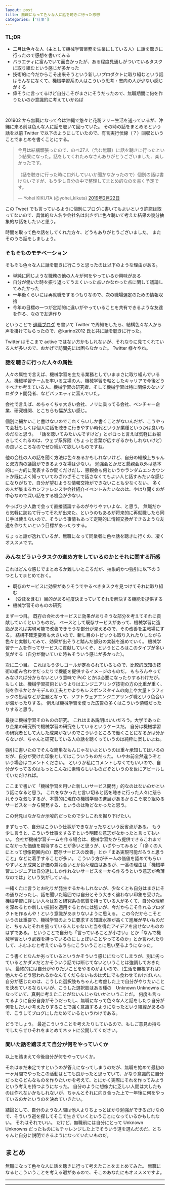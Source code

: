 ```yaml
---
layout: post
title: 無職になって色々な人に話を聴きに行った感想
categories: ['仕事']
---
```



### TL;DR
- 二月は色々な人（主として機械学習業務を生業にしている人）に話を聴きに行ったので感想を書いてみる
- バラエティに富んでいて面白かったが、ある程度見通しがついているタスクに取り組むという感じが多かった
- 技術的に今だからこそ出来そうという新しいプロダクトに取り組むという話はそんなになくて、機械学習系の人はこういう思考・志向の人が少ない感じがする
- 偉そうに言ってるけど自分こそがまさにそうだったので、無職期間に何を作りたいのか意識的に考えていかねば
<br>

201902 から無職になって今は沖縄で悠々と花粉フリー生活を送っているが、沖縄に来る前は色んな人に話を聴いて回っていた。
その時の話をまとめるという話を以前 Twitter で以下のようにしていたので、有言実行伏線（？）回収ということでまとめを書くことにする。

<blockquote class="twitter-tweet" data-lang="ja"><p lang="ja" dir="ltr">今月は結構頑張ったので、のべ27人（含む無職）に話を聴きに行ったという結果になった。話をしてくれたみなさんありがとうございました、楽しかったです。<br><br>（話を聴きに行った時に口外していいか聞かなかったので）個別の話は書けないですが、もう少し自分の中で整理してまとめ的なのを書く予定です。</p>&mdash; Yohei KIKUTA (@yohei_kikuta) <a href="https://twitter.com/yohei_kikuta/status/1098903307639173120?ref_src=twsrc%5Etfw">2019年2月22日</a></blockquote>
<script async src="https://platform.twitter.com/widgets.js" charset="utf-8"></script>

この Tweet でも言っているように個別にブログに書いてもよいという許諾は取ってないので、具体的な人名や会社名は出さずに色々聴いて考えた結果の幾分抽象的な話をしたいと思う。

時間を取って色々話をしてくれた方々、どうもありがとうございました。
またそのうち話をしましょう。


### そもそものモチベーション
そもそも色々な人に話を聴きに行こうと思ったのは以下のような理由がある。

- 単純に同じような職務の他の人々が何をやっているか興味がある
- 自分が働いた時を振り返ってうまくいった点いかなかった点に関して議論してみたかった
- 一年後くらいには再就職をするつもりなので、次の職場選定のための情報収拾
- 今年の目標の一つが定期的に違いがやっていることを共有できるような友達を作る、なので友達作り

ということで [退職ブログ](https://yoheikikuta.github.io/retirement/) を書いて Twitter で周知をしたら、結構色々な人から声を掛けてもらったので、@karino2012 氏と共に話を聴きに行った。

Twitter はそこまで active ではない方かもしれないが、それなりに見てくれている人が多いので、おかげで訪問先には困らなかった。
Twitter 様々やね。


### 話を聴きに行った人々の属性
人々の属性で言えば、機械学習を主たる業務としていままさに取り組んでいる人、機械学習チームを率いる立場の人、機械学習を軸としたキャリアで今後どうすべきか考えている人、機械学習の研究者、そして機械学習は特に関係のないプロダクト開発者、などバラエティに富んでいた。

会社で言えば、めちゃくちゃ大きい会社、ノリに乗ってる会社、ベンチャー企業、研究機関、とこちらも幅が広い感じ。

個別に細かいこと書けないのでこれくらいしか書くことがないんだが、こうやって会社もしくは個人に話を聴きに行きやすい時代というか業種というかは良いものだなと思う。
「話を聴いてみたいんですけど」とポロっと言えば気軽にお招きしてくれるのは、ウェブ系界隈（ちょっと言葉が広すぎるかもしれないけど）の良いところなのでぜひ続いて欲しいものですね。

他の会社の人の話を聞く方法は色々あるかもしれないけど、自分の経験上ちゃんと双方向の議論ができるような場は少ない。
勉強会とかだと懇親会以外は基本的に一方的に発表するか聞くだけだし、懇親会も何というかランダムエンカウントか既によく知っていてわざわざそこで話さなくてもよい人と話すみたいな感じになりがちで、自分が望むような情報交換ができないことも少なくない。
多くの人が集まるカンファレンスや会社紹介イベントみたいなのは、やはり聞くのが中心なので深い話をする機会が少ない。

やっぱり少人数で会って直接議論するのがやりやすいよな、と思う。
無職だから気軽に訪ねて行ってそれが出来た、というのもあるが将来的に再就職したら同じ手は使えないので、そういう事情もあって定期的に情報交換ができるような友達を作りたいという目標があったりする。

ちょっと話が逸れているが、無職になって同業者に色々話を聴きに行くの、凄くオススメです。


### みんなどういうタスクの進め方をしているのかとそれに関する所感
これはどんな感じでまとめるか難しいところだが、抽象的かつ強引に以下の 3 つとしてまとめておく。

- 既存のサービスに効果がありそうでやるべきタスクを見つけてそれに取り組む
- （受託を含む）目的がある程度決まっていてそれを解決する機能を提供する
- 機械学習そのものの研究

まず一つ目。
既存の会社のサービスに効果がありそうな部分を考えてそれに貢献していくというものだ。
ベースとして既存サービスがあって、機械学習に造詣があれば実現可能で改善できそうな部分が見えるので、その改善を主戦場にする。
結構不確定要素も大きいので、新し目のトピックも取り入れたりしながら色々と実験してみて、効果が出そうと踏んだ部分の実装を進めていく。
機械学習チームを作ってサービスに貢献していくぞ、というところはこのタイプが多い気がする（自分が働いていた時もそういう感じが多かった）。

次に二つ目。
これはもう少しゴールが定められているもので、比較的既知の技術の組み合わせだったりで機能を提供するイメージのものだ。
もちろんやってみなければ分からないという意味で PoC とかは必要になったりするわけだが。
もしくは、機械学習技術というよりはエンジニアリング技術の方の比重が重く、何を作るかとかモデルの工夫とかよりもレスポンスタイムの向上や大量トラフィックの処理などが主題となって、ソフトウェアエンジニアリング職という色合いが濃かったりする。
例えば機械学習を使った広告の多くはこういう領域だったりすると思う。

最後に機械学習そのものの研究。
これはまあ説明はいいだろう。大学であったり企業の研究所で機械学習の研究をしているというケースだ。
自分は機械学習の研究者として大した成果がないのでこういうところで働くことになるかは分からないが、ちゃんと研究している人の話を聴くっていうのは純粋に楽しいよね。

強引に書いたのでそんな簡単なもんじゃないよというのは重々承知してはいるのだが、自分が受けた印象としてはこういうものだった。
いやお前全然違うぞという場合はコメントください。
というか私にコメントしなくてもいいので、自分がやってるのはもっとこんなに素晴らしいものだぞというのを世にアピールしていただければ。

ここまで書いて「機械学習を用いた新しいサービス開発」的なのはないのかという話になると思う。
これをなかったと言い切ると話を聴きに行った人々に怒られそうな気もするが、本質的に現在の機械学習の進展があるからこそ取り組めるサービスを一から開発する、というのは殆どなかったと思う。

この発見はなかなか示唆的だったので少しこれを掘り下げたい。

まずもって、自分はこういう仕事ができなかったなという反省点がある。
もう少し言うと、こういう仕事をするぞという明確な意志がなかったと言ってもいい。
会社が機械学習チームを作る場合は、機械学習だから提供できるこれまでになかった価値を期待することが多いと思うが、いざやってみると「（多くの人にとって想像範囲内の）既存サービスの改善」とか「まあ実現可能だろうと思うこと」などに着手することが多い。
こういう方がチームの価値を認めてもらいやすいとか成果と評価の兼ね合いとか色々理由はあるが、一番の理由は「機械学習エンジニアは自分達にしか作れないサービスを一から作ろうという意志が希薄なのでは」という気がしている。

一緒くたに言うとお叱りが発生するかもしれないが、少なくとも自分はまさにその通りだったし、話を聞いた範囲では自分とそう大きく違わない印象を受けた。
機械学習に詳しい人々は割と研究系の気質を持っている人が多くて、自分の理解を深めるとか新しい技術を適用するとかには強いが、今だからこそ作れるプロダクトを作るんや！という意識があまりないように思える。
この今だからこそというのは重要で、機械学習のように要求する知識水準が高くて進展が早いものだと、ちゃんとそれを扱っている人じゃないと当を得たアイデアを出せないもののはずである。
ということで自分も「言っていることが小さい」とか「なんで機械学習という武器を持っているのにしょぼいことやってるのか」とか言われたりして、ふむふむと考えているうちにこういうことに思い至るようになった。

こう書くとなんか劣っているというかそういう感じになってしまうが、別に劣っているとかダメだとかそういう話では断じてないということは強調しておきたい。
最終的には自分がやりたいことをやるのがよいので、（生活を無視すれば）他人からどう思われるかなんてくだらないものは犬にでも食わせておけばいい。
自分が感じたのは、こうした選択肢もちゃんと考慮した上で自分がやりたいことを決めているならいいが、こうした選択肢はある種の　Unknown Unknowns になっていて、真剣に考えたことがないんじゃないかということだ。
何度も言ってるように自分自身がそうだったし、無職になって色々な人と話をしたり自分が何をしたいか考えたりすることで強く意識するようになったという経緯があるので、こうしてブログにしたためているというわけである。

どうでしょう。
最近こういうことを考えたりしているので、もしご意見お持ちでしたらぜひそれをまとめてネットに公開してください。


### 聞いた話を踏まえて自分が何をやっていくか
以上を踏まえて今後自分が何をやっていくか。

それはまだ未定ですというのが答えになってしまうのだが、無職を始めて最初の一ヶ月間でやったこの活動はとても良かったと思っていて、かなり意識的に自分だったらどんなものを作りたいかを考えて、とにかく実際にそれを作ってみようという考えを持つようになった。
自分のように想像力に乏しい人間は大したものは作れないかもしれないが、ちゃんとそれに向き合った上で一年後に何をやっているのかというのを決めていきたい。

結論として、自分のような人間は他人よりちょっとばかり勉強ができるだけなので、そういう道を探してそこで生きていくということになっているかもしれない。
それはそれでいい。
だけど、無職前には自分にとって Unknown Unknowns だったものにもチャレンジした上でそういう道を選んだのだ、とちゃんと自分に説明できるようになっていたいものだ。


## まとめ
無職になって色々な人に話を聴きに行って考えたことをまとめてみた。
無職になるとこういうことを考える暇があるので、そこのあなたにもオススメですよ。

---
---
<br>
